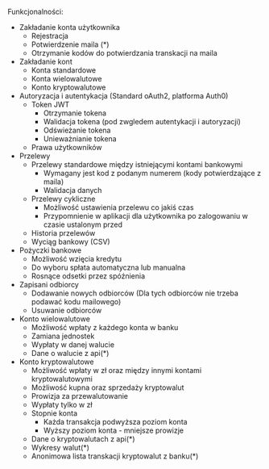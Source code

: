 
Funkcjonalności:
* Zakładanie konta użytkownika
	* Rejestracja
	* Potwierdzenie maila (*)
	* Otrzymanie kodów do potwierdzania transkacji na maila
* Zakładanie kont
	* Konta standardowe
	* Konta wielowalutowe
	* Konto kryptowalutowe
* Autoryzacja i autentykacja (Standard oAuth2, platforma Auth0)
	* Token JWT
		* Otrzymanie tokena
		* Walidacja tokena (pod zwgledem autentykacji i autoryzacji)
		* Odświeżanie tokena
		* Unieważnianie tokena
	* Prawa użytkowników
* Przelewy
	* Przelewy standardowe między istniejącymi kontami bankowymi
		* Wymagany jest kod z podanym numerem (kody potwierdzające z maila)
		* Walidacja danych
	* Przelewy cykliczne
		* Możliwość ustawienia przelewu co jakiś czas
		* Przypomnienie w aplikacji dla użytkownika po zalogowaniu w czasie ustalonym przed
	* Historia przelewów
	* Wyciąg bankowy (CSV)
* Pożyczki bankowe
	* Możliwość wzięcia kredytu
	* Do wyboru spłata automatyczna lub manualna
	* Rosnące odsetki przez spóźnienia
* Zapisani odbiorcy
	* Dodawanie nowych odbiorców (Dla tych odbiorców nie trzeba podawać kodu mailowego)
	* Usuwanie odbiorców
* Konto wielowalutowe
	* Możliwość wpłaty z każdego konta w banku
	* Zamiana jednostek
	* Wypłaty w danej walucie
	* Dane o walucie z api(*)
* Konto kryptowalutowe
	* Możliwość wpłaty w zł oraz między innymi kontami kryptowalutowymi
	* Możliwość kupna oraz sprzedaży kryptowalut
	* Prowizja za przewalutowanie
	* Wypłaty tylko w zł
	* Stopnie konta
		* Każda transakcja podwyższa poziom konta
		* Wyższy poziom konta - mniejsze prowizje
	* Dane o kryptowalutach z api(*)
	* Wykresy walut(*)
	* Anonimowa lista transkacji kryptowalut z banku(*)